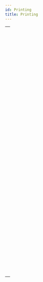 ```yaml
---
id: Printing
title: Printing
---
```

||
|---|
|[<!-- INCLUDE #_command_.ACCUMULATE.Syntax -->](../../commands-legacy/accumulate.md)<br/><!-- INCLUDE #_command_.ACCUMULATE.Summary -->|
|[<!-- INCLUDE #_command_.BLOB to print settings.Syntax -->](../../commands-legacy/blob-to-print-settings.md)<br/><!-- INCLUDE #_command_.BLOB to print settings.Summary -->|
|[<!-- INCLUDE #_command_.BREAK LEVEL.Syntax -->](../../commands-legacy/break-level.md)<br/><!-- INCLUDE #_command_.BREAK LEVEL.Summary -->|
|[<!-- INCLUDE #_command_.CLOSE PRINTING JOB.Syntax -->](../../commands-legacy/close-printing-job.md)<br/><!-- INCLUDE #_command_.CLOSE PRINTING JOB.Summary -->|
|[<!-- INCLUDE #_command_.Get current printer.Syntax -->](../../commands-legacy/get-current-printer.md)<br/><!-- INCLUDE #_command_.Get current printer.Summary -->|
|[<!-- INCLUDE #_command_.Get print marker.Syntax -->](../../commands-legacy/get-print-marker.md)<br/><!-- INCLUDE #_command_.Get print marker.Summary -->|
|[<!-- INCLUDE #_command_.GET PRINT OPTION.Syntax -->](../../commands-legacy/get-print-option.md)<br/><!-- INCLUDE #_command_.GET PRINT OPTION.Summary -->|
|[<!-- INCLUDE #_command_.Get print preview.Syntax -->](../../commands-legacy/get-print-preview.md)<br/><!-- INCLUDE #_command_.Get print preview.Summary -->|
|[<!-- INCLUDE #_command_.GET PRINTABLE AREA.Syntax -->](../../commands-legacy/get-printable-area.md)<br/><!-- INCLUDE #_command_.GET PRINTABLE AREA.Summary -->|
|[<!-- INCLUDE #_command_.GET PRINTABLE MARGIN.Syntax -->](../../commands-legacy/get-printable-margin.md)<br/><!-- INCLUDE #_command_.GET PRINTABLE MARGIN.Summary -->|
|[<!-- INCLUDE #_command_.Get printed height.Syntax -->](../../commands-legacy/get-printed-height.md)<br/><!-- INCLUDE #_command_.Get printed height.Summary -->|
|[<!-- INCLUDE #_command_.Is in print preview.Syntax -->](../../commands-legacy/is-in-print-preview.md)<br/><!-- INCLUDE #_command_.Is in print preview.Summary -->|
|[<!-- INCLUDE #_command_.Level.Syntax -->](../../commands-legacy/level.md)<br/><!-- INCLUDE #_command_.Level.Summary -->|
|[<!-- INCLUDE #_command_.OPEN PRINTING JOB.Syntax -->](../../commands-legacy/open-printing-job.md)<br/><!-- INCLUDE #_command_.OPEN PRINTING JOB.Summary -->|
|[<!-- INCLUDE #_command_.PAGE BREAK.Syntax -->](../../commands-legacy/page-break.md)<br/><!-- INCLUDE #_command_.PAGE BREAK.Summary -->|
|[<!-- INCLUDE #_command_.Print form.Syntax -->](../../commands-legacy/print-form.md)<br/><!-- INCLUDE #_command_.Print form.Summary -->|
|[<!-- INCLUDE #_command_.PRINT LABEL.Syntax -->](../../commands-legacy/print-label.md)<br/><!-- INCLUDE #_command_.PRINT LABEL.Summary -->|
|[<!-- INCLUDE #_command_.Print object.Syntax -->](../../commands-legacy/print-object.md)<br/><!-- INCLUDE #_command_.Print object.Summary -->|
|[<!-- INCLUDE #_command_.PRINT OPTION VALUES.Syntax -->](../../commands-legacy/print-option-values.md)<br/><!-- INCLUDE #_command_.PRINT OPTION VALUES.Summary -->|
|[<!-- INCLUDE #_command_.PRINT RECORD.Syntax -->](../../commands-legacy/print-record.md)<br/><!-- INCLUDE #_command_.PRINT RECORD.Summary -->|
|[<!-- INCLUDE #_command_.PRINT SELECTION.Syntax -->](../../commands-legacy/print-selection.md)<br/><!-- INCLUDE #_command_.PRINT SELECTION.Summary -->|
|[<!-- INCLUDE #_command_.PRINT SETTINGS.Syntax -->](../../commands-legacy/print-settings.md)<br/><!-- INCLUDE #_command_.PRINT SETTINGS.Summary -->|
|[<!-- INCLUDE #_command_.Print settings to BLOB.Syntax -->](../../commands-legacy/print-settings-to-blob.md)<br/><!-- INCLUDE #_command_.Print settings to BLOB.Summary -->|
|[<!-- INCLUDE #_command_.PRINTERS LIST.Syntax -->](../../commands-legacy/printers-list.md)<br/><!-- INCLUDE #_command_.PRINTERS LIST.Summary -->|
|[<!-- INCLUDE #_command_.Printing page.Syntax -->](../../commands-legacy/printing-page.md)<br/><!-- INCLUDE #_command_.Printing page.Summary -->|
|[<!-- INCLUDE #_command_.SET CURRENT PRINTER.Syntax -->](../../commands-legacy/set-current-printer.md)<br/><!-- INCLUDE #_command_.SET CURRENT PRINTER.Summary -->|
|[<!-- INCLUDE #_command_.SET PRINT MARKER.Syntax -->](../../commands-legacy/set-print-marker.md)<br/><!-- INCLUDE #_command_.SET PRINT MARKER.Summary -->|
|[<!-- INCLUDE #_command_.SET PRINT OPTION.Syntax -->](../../commands-legacy/set-print-option.md)<br/><!-- INCLUDE #_command_.SET PRINT OPTION.Summary -->|
|[<!-- INCLUDE #_command_.SET PRINT PREVIEW.Syntax -->](../../commands-legacy/set-print-preview.md)<br/><!-- INCLUDE #_command_.SET PRINT PREVIEW.Summary -->|
|[<!-- INCLUDE #_command_.SET PRINTABLE MARGIN.Syntax -->](../../commands-legacy/set-printable-margin.md)<br/><!-- INCLUDE #_command_.SET PRINTABLE MARGIN.Summary -->|
|[<!-- INCLUDE #_command_.Subtotal.Syntax -->](../../commands-legacy/subtotal.md)<br/><!-- INCLUDE #_command_.Subtotal.Summary -->|

